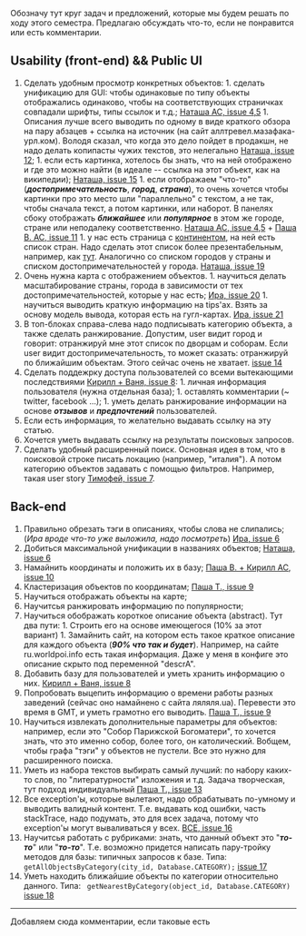 Обозначу тут круг задач и предложений, которые мы будем решать по ходу этого семестра. Предлагаю обсуждать что-то, если не понравится или есть комментарии.

## Usability (front-end) && Public UI ##

  1. Сделать удобным просмотр конкретных объектов:
    1. сделать унификацию для GUI: чтобы одинаковые по типу объекты отображались одинаково, чтобы на соответствующих страничках совпадали шрифты, типы ссылок и т.д.; [Наташа AC, issue 4,5](http://code.google.com/p/amse-agregator/issues/detail?id=4)
    1. Описания лучше всего выводить по одному в виде краткого обзора на пару абзацев + ссылка на источник (на сайт аллтревел.мазафака-урл.ком). Володя сказал, что когда это дело пойдет в продакшн, не надо делать копипасты чужих текстов, это нелегально [Наташа, issue 12](http://code.google.com/p/amse-agregator/issues/detail?id=12);
    1. если есть картинка, хотелось бы знать, что на ней отображено и где это можно найти (в идеале -- ссылка на этот объект, как на википедии); [Наташа, issue 15](http://code.google.com/p/amse-agregator/issues/detail?id=15)
    1. если отображаем "что-то" (**_достопримечательность_**, **_город_**, **_страна_**), то очень хочется чтобы картинки про это место шли "параллельно" с текстом, а не так, чтобы сначала текст, а потом картинки, или наборот. В панелях сбоку отображать **_ближайшее_** или **_популярное_** в этом же городе, стране или неподалеку соответственно. [Наташа AC, issue 4,5](http://code.google.com/p/amse-agregator/issues/detail?id=4) + [Паша В. AC, issue 11](http://code.google.com/p/amse-agregator/issues/detail?id=11)
    1. у нас есть страница с [континентом](http://home.korgov.ru/attractiondescription.xml?id=4d077df9a598f1b3b55478fa&type=Continent), на ней есть список стран. Надо сделать этот список более презентабельным, например, как [тут](http://home.korgov.ru/menu.xml). Аналогично со списком городов у страны и списком достопримечательностей у города. [Наташа, issue 19](http://code.google.com/p/amse-agregator/issues/detail?id=19)
  1. Очень нужна карта с отображением объектов.
    1. научиться делать масштабирование страны, города в зависимости от тех достопримечательностей, которые у нас есть; [Ира, issue 20](http://code.google.com/p/amse-agregator/issues/detail?id=20)
    1. научиться выводить краткую информацию на tips'ах. Взять за основу модель вывода, которая есть на гугл-картах. [Ира, issue 21](http://code.google.com/p/amse-agregator/issues/detail?id=21)
  1. В топ-блоках справа-слева надо подписывать категорию объекта, а также сделать ранжирование. Допустим, user видит город и говорит: отранжируй мне этот список по дворцам и соборам. Если user видит достопримечательность, то может сказать: отранжируй по ближайшим объектам. Этого сейчас очень не хватает. [issue 14](http://code.google.com/p/amse-agregator/issues/detail?id=14)
  1. Сделать поддежрку доступа пользователей со всеми вытекающими последствиями [Кирилл + Ваня, issue 8](http://code.google.com/p/amse-agregator/issues/detail?id=8):
    1. личная информация пользователя (нужна отдельная база);
    1. оставлять комментарии (~ twitter, facebook ...);
    1. уметь делать ранжирование информации на основе **_отзывов_** и **_предпочтений_** пользователей.
  1. Если есть информация, то желательно выдавать ссылку на эту статью.
  1. Хочется уметь выдавать ссылку на результаты поисковых запросов.
  1. Сделать удобный расширенный поиск. Основная идея в том, что в поисковой строке писать локацию (например, "италия"). А потом категорию объектов задавать с помощью фильтров. Например, такая user story [Тимофей, issue 7](http://code.google.com/p/amse-agregator/issues/detail?id=7).

## Back-end ##
  1. Правильно обрезать тэги в описаниях, чтобы слова не слипались; (_Ира вроде что-то уже выложила, надо посмотреть_) [Ира, issue 6](http://code.google.com/p/amse-agregator/issues/detail?id=6)
  1. Добиться максимальной унификации в названиях объектов; [Наташа, issue 6](http://code.google.com/p/amse-agregator/issues/detail?id=6)
  1. Намайнить координаты и положить их в базу; [Паша В. + Кирилл AC, issue 10](http://code.google.com/p/amse-agregator/issues/detail?id=10)
  1. Кластеризация объектов по координатам; [Паша Т., issue 9](http://code.google.com/p/amse-agregator/issues/detail?id=9)
  1. Научиться отображать объекты на карте;
  1. Научитсья ранжировать информацию по популярности;
  1. Научиться обображать короткое описание объекта (abstract). Тут два пути:
    1. Строить его на основе имеющегося (10% за этот вариант)
    1. Замайнить сайт, на котором есть такое краткое описание для каждого объекта (_**90% что так и будет**_). Например, на сайте ru.worldpoi.info есть такая информация. Даже у меня в конфиге это описание скрыто под переменной "descrA".
  1. Добавить базу для пользователей и уметь хранить информацию о них. [Кирилл + Ваня, issue 8](http://code.google.com/p/amse-agregator/issues/detail?id=8)
  1. Попробовать выцепить информацию о времени работы разных заведений (сейчас оно намайнено с сайта ляляля.ua). Перевести это время в GMT, и уметь грамотно его выводить. [Паша Т., issue 9](http://code.google.com/p/amse-agregator/issues/detail?id=9)
  1. Научиться извлекать дополнительные параметры для объектов: например, если это "Собор Парижской Богоматери", то хочется знать, что это именно собор, более того, он католический. Вобщем, чтобы графа "тэги" у объектов не пустели. Все это нужно для расширенного поиска.
  1. Уметь из набора текстов выбирать самый лучший: по набору каких-то слов, по "литературности" изложения и т.д. Задача творческая, тут подход индивидуальный [Паша Т., issue 13](http://code.google.com/p/amse-agregator/issues/detail?id=13)
  1. Все exception'ы, которые вылетают, надо обрабатывать по-умному и выводить валидный контент. Т.е. выдавать код ошибки, часть stackTrace, надо подумать, это для всех задача, потому что exception'ы могут вываливаться у всех. [ВСЕ, issue 16](http://code.google.com/p/amse-agregator/issues/detail?id=16)
  1. Научитсья работать с рубриками: знать, что данный объект это "_**то-то**_" или "_**то-то**_". Т.е. возможно придется написать пару-тройку методов для базы: типичных запросов к базе. Типа: ```
getAllObjectsByCategory(city_id, Database.CATEGORY);``` [issue 17](http://code.google.com/p/amse-agregator/issues/detail?id=17)
  1. Уметь находить ближайшие объекты по категории относительно данного. Типа: ```
getNearestByCategory(object_id, Database.CATEGORY)``` [issue 18](http://code.google.com/p/amse-agregator/issues/detail?id=18)


---


Добавляем сюда комментарии, если таковые есть